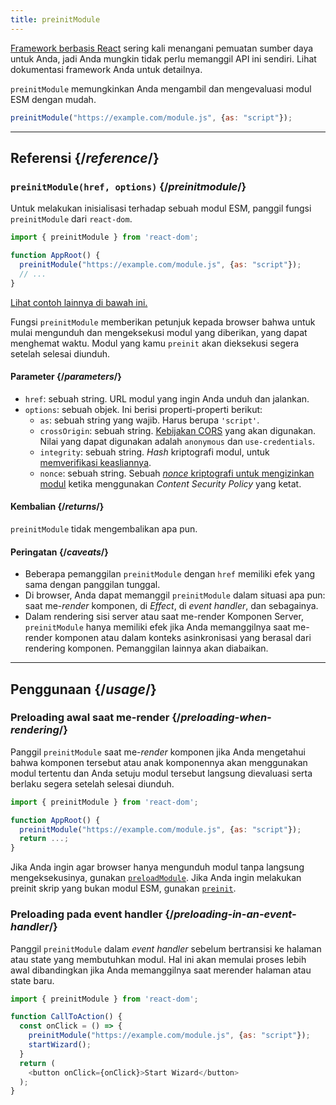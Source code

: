 ```yaml
---
title: preinitModule
---
```


<Note>

[Framework berbasis React](/learn/start-a-new-react-project) sering kali menangani pemuatan sumber daya untuk Anda, jadi Anda mungkin tidak perlu memanggil API ini sendiri. Lihat dokumentasi framework Anda untuk detailnya.

</Note>

<Intro>

`preinitModule` memungkinkan Anda mengambil dan mengevaluasi modul ESM dengan mudah.

```js
preinitModule("https://example.com/module.js", {as: "script"});
```

</Intro>

<InlineToc />

---

## Referensi {/*reference*/}

### `preinitModule(href, options)` {/*preinitmodule*/}

Untuk melakukan inisialisasi terhadap sebuah modul ESM, panggil fungsi `preinitModule` dari `react-dom`.

```js
import { preinitModule } from 'react-dom';

function AppRoot() {
  preinitModule("https://example.com/module.js", {as: "script"});
  // ...
}

```

[Lihat contoh lainnya di bawah ini.](#usage)

Fungsi `preinitModule` memberikan petunjuk kepada browser bahwa untuk mulai mengunduh dan mengeksekusi modul yang diberikan, yang dapat menghemat waktu. Modul yang kamu `preinit` akan dieksekusi segera setelah selesai diunduh.

#### Parameter {/*parameters*/}

* `href`: sebuah string. URL modul yang ingin Anda unduh dan jalankan.
* `options`: sebuah objek. Ini berisi properti-properti berikut:
  *  `as`: sebuah string yang wajib. Harus berupa `'script'`.
  *  `crossOrigin`: sebuah string. [Kebijakan CORS](https://developer.mozilla.org/en-US/docs/Web/HTML/Attributes/crossorigin) yang akan digunakan. Nilai yang dapat digunakan adalah `anonymous` dan `use-credentials`.
  *  `integrity`: sebuah string. *Hash* kriptografi modul, untuk [memverifikasi keasliannya](https://developer.mozilla.org/en-US/docs/Web/Security/Subresource_Integrity).
  *  `nonce`: sebuah string. Sebuah [*nonce* kriptografi untuk mengizinkan modul](https://developer.mozilla.org/en-US/docs/Web/HTML/Global_attributes/nonce) ketika menggunakan *Content Security Policy* yang ketat.

#### Kembalian {/*returns*/}

`preinitModule` tidak mengembalikan apa pun.

#### Peringatan {/*caveats*/}

* Beberapa pemanggilan `preinitModule` dengan `href` memiliki efek yang sama dengan panggilan tunggal.
* Di browser, Anda dapat memanggil `preinitModule` dalam situasi apa pun: saat me-*render* komponen, di *Effect*, di *event handler*, dan sebagainya.
* Dalam rendering sisi server atau saat me-render Komponen Server, `preinitModule` hanya memiliki efek jika Anda memanggilnya saat me-render komponen atau dalam konteks asinkronisasi yang berasal dari rendering komponen. Pemanggilan lainnya akan diabaikan.

---

## Penggunaan {/*usage*/}

### Preloading awal saat me-render {/*preloading-when-rendering*/}

Panggil `preinitModule` saat me-*render* komponen jika Anda mengetahui bahwa komponen tersebut atau anak komponennya akan menggunakan modul tertentu dan Anda setuju modul tersebut langsung dievaluasi serta berlaku segera setelah selesai diunduh.

```js
import { preinitModule } from 'react-dom';

function AppRoot() {
  preinitModule("https://example.com/module.js", {as: "script"});
  return ...;
}
```

Jika Anda ingin agar browser hanya mengunduh modul tanpa langsung mengeksekusinya, gunakan [`preloadModule`](/reference/react-dom/preloadModule). Jika Anda ingin melakukan preinit skrip yang bukan modul ESM, gunakan [`preinit`](/reference/react-dom/preinit).

### Preloading pada event handler {/*preloading-in-an-event-handler*/}

Panggil `preinitModule` dalam *event handler* sebelum bertransisi ke halaman atau state yang membutuhkan modul. Hal ini akan memulai proses lebih awal dibandingkan jika Anda memanggilnya saat merender halaman atau state baru.

```js
import { preinitModule } from 'react-dom';

function CallToAction() {
  const onClick = () => {
    preinitModule("https://example.com/module.js", {as: "script"});
    startWizard();
  }
  return (
    <button onClick={onClick}>Start Wizard</button>
  );
}
```

